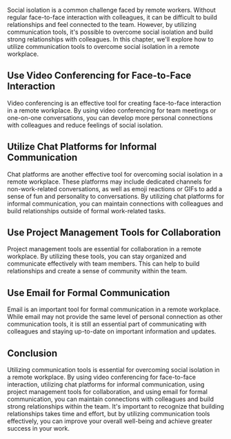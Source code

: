 
Social isolation is a common challenge faced by remote workers. Without regular face-to-face interaction with colleagues, it can be difficult to build relationships and feel connected to the team. However, by utilizing communication tools, it's possible to overcome social isolation and build strong relationships with colleagues. In this chapter, we'll explore how to utilize communication tools to overcome social isolation in a remote workplace.

Use Video Conferencing for Face-to-Face Interaction
---------------------------------------------------

Video conferencing is an effective tool for creating face-to-face interaction in a remote workplace. By using video conferencing for team meetings or one-on-one conversations, you can develop more personal connections with colleagues and reduce feelings of social isolation.

Utilize Chat Platforms for Informal Communication
-------------------------------------------------

Chat platforms are another effective tool for overcoming social isolation in a remote workplace. These platforms may include dedicated channels for non-work-related conversations, as well as emoji reactions or GIFs to add a sense of fun and personality to conversations. By utilizing chat platforms for informal communication, you can maintain connections with colleagues and build relationships outside of formal work-related tasks.

Use Project Management Tools for Collaboration
----------------------------------------------

Project management tools are essential for collaboration in a remote workplace. By utilizing these tools, you can stay organized and communicate effectively with team members. This can help to build relationships and create a sense of community within the team.

Use Email for Formal Communication
----------------------------------

Email is an important tool for formal communication in a remote workplace. While email may not provide the same level of personal connection as other communication tools, it is still an essential part of communicating with colleagues and staying up-to-date on important information and updates.

Conclusion
----------

Utilizing communication tools is essential for overcoming social isolation in a remote workplace. By using video conferencing for face-to-face interaction, utilizing chat platforms for informal communication, using project management tools for collaboration, and using email for formal communication, you can maintain connections with colleagues and build strong relationships within the team. It's important to recognize that building relationships takes time and effort, but by utilizing communication tools effectively, you can improve your overall well-being and achieve greater success in your work.
